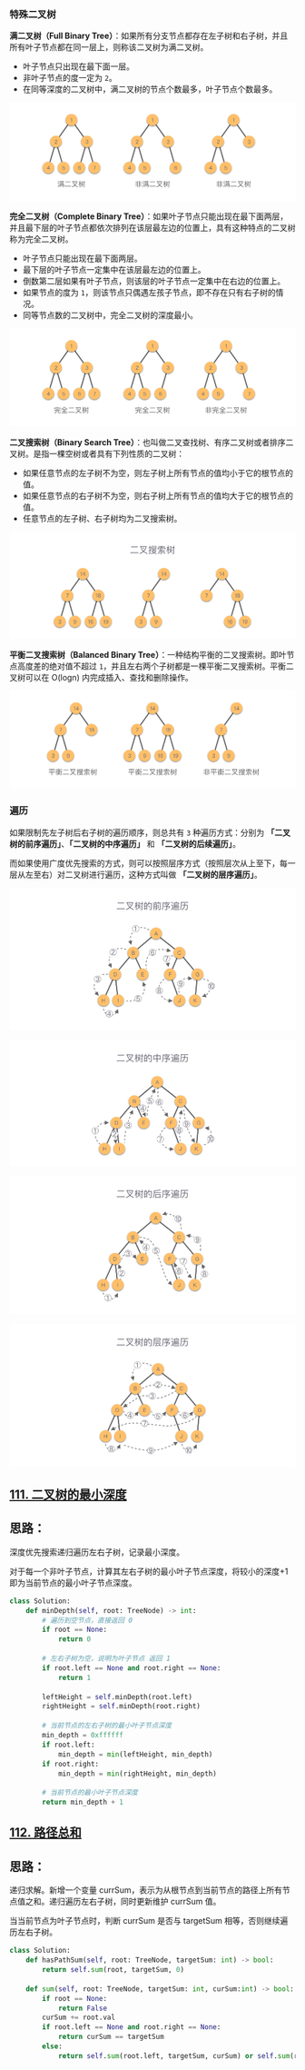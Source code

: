 ### 特殊二叉树

**满二叉树（Full Binary Tree）**：如果所有分支节点都存在左子树和右子树，并且所有叶子节点都在同一层上，则称该二叉树为满二叉树。

- 叶子节点只出现在最下面一层。
- 非叶子节点的度一定为 `2`。
- 在同等深度的二叉树中，满二叉树的节点个数最多，叶子节点个数最多。

![img](pics/20220218173007.png)

**完全二叉树（Complete Binary Tree）**：如果叶子节点只能出现在最下面两层，并且最下层的叶子节点都依次排列在该层最左边的位置上，具有这种特点的二叉树称为完全二叉树。

- 叶子节点只能出现在最下面两层。
- 最下层的叶子节点一定集中在该层最左边的位置上。
- 倒数第二层如果有叶子节点，则该层的叶子节点一定集中在右边的位置上。
- 如果节点的度为 `1`，则该节点只偶遇左孩子节点，即不存在只有右子树的情况。
- 同等节点数的二叉树中，完全二叉树的深度最小。

![img](pics/20220218174000.png)

**二叉搜索树（Binary Search Tree）**：也叫做二叉查找树、有序二叉树或者排序二叉树。是指一棵空树或者具有下列性质的二叉树：

- 如果任意节点的左子树不为空，则左子树上所有节点的值均小于它的根节点的值。
- 如果任意节点的右子树不为空，则右子树上所有节点的值均大于它的根节点的值。
- 任意节点的左子树、右子树均为二叉搜索树。

![img](pics/20220218175944.png)

**平衡二叉搜索树（Balanced Binary Tree）**：一种结构平衡的二叉搜索树。即叶节点高度差的绝对值不超过 `1`，并且左右两个子树都是一棵平衡二叉搜索树。平衡二叉树可以在 O(logn) 内完成插入、查找和删除操作。

![img](pics/20220221103552.png)

### 遍历

如果限制先左子树后右子树的遍历顺序，则总共有 `3` 种遍历方式：分别为 **「二叉树的前序遍历」**、**「二叉树的中序遍历」** 和 **「二叉树的后续遍历」**。

而如果使用广度优先搜索的方式，则可以按照层序方式（按照层次从上至下，每一层从左至右）对二叉树进行遍历，这种方式叫做 **「二叉树的层序遍历」**。

![img](pics/20220222165249.png)

![img](pics/20220222165231.png)

![img](pics/20220222165218.png)

![img](pics/20220222165158.png)

## [111. 二叉树的最小深度](https://leetcode-cn.com/problems/minimum-depth-of-binary-tree/) 

## 思路：

深度优先搜索递归遍历左右子树，记录最小深度。

对于每一个非叶子节点，计算其左右子树的最小叶子节点深度，将较小的深度+1 即为当前节点的最小叶子节点深度。

```Python
class Solution:
    def minDepth(self, root: TreeNode) -> int:
        # 遍历到空节点，直接返回 0
        if root == None:
            return 0

        # 左右子树为空，说明为叶子节点 返回 1
        if root.left == None and root.right == None:
            return 1

        leftHeight = self.minDepth(root.left)
        rightHeight = self.minDepth(root.right)

        # 当前节点的左右子树的最小叶子节点深度
        min_depth = 0xffffff
        if root.left:
            min_depth = min(leftHeight, min_depth)
        if root.right:
            min_depth = min(rightHeight, min_depth)

        # 当前节点的最小叶子节点深度
        return min_depth + 1
```

## [112. 路径总和](https://leetcode-cn.com/problems/path-sum/)

## 思路：

递归求解。新增一个变量 currSum，表示为从根节点到当前节点的路径上所有节点值之和。递归遍历左右子树，同时更新维护 currSum 值。

当当前节点为叶子节点时，判断 currSum 是否与 targetSum 相等，否则继续遍历左右子树。

```Python
class Solution:
    def hasPathSum(self, root: TreeNode, targetSum: int) -> bool:
        return self.sum(root, targetSum, 0)

    def sum(self, root: TreeNode, targetSum: int, curSum:int) -> bool:
        if root == None:
            return False
        curSum += root.val
        if root.left == None and root.right == None:
            return curSum == targetSum
        else:
            return self.sum(root.left, targetSum, curSum) or self.sum(root.right, targetSum, curSum)
```